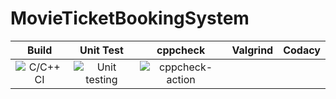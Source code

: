 # MovieTicketBookingSystem

|Build|Unit Test|cppcheck|Valgrind|Codacy|
|:--:|:--:|:--:|:--:|:--:|
|![C/C++ CI](https://github.com/stepin104542/MovieTicketBookingSystem/workflows/C/C++%20CI/badge.svg)|![Unit testing](https://github.com/stepin104542/MovieTicketBookingSystem/workflows/Unit%20testing/badge.svg)|![cppcheck-action](https://github.com/stepin104542/MovieTicketBookingSystem/workflows/cppcheck-action/badge.svg)|
